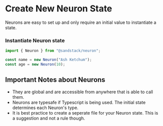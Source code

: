 # Create New Neuron State

Neurons are easy to set up and only require an initial value to instantiate a state.

### Instantiate Neuron state

```javascript
import { Neuron } from "@sandstack/neuron";

const name = new Neuron("Ash Ketchum");
const age = new Neuron(10);
```

## Important Notes about Neurons

- They are global and are accessible from anywhere that is able to call them.
- Neurons are typesafe if Typescript is being used. The initial state determines each Neuron's type.
- It is best practice to create a seperate file for your Neuron state. This is a suggestion and not a rule though.
